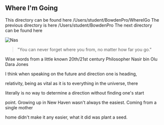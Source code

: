 
## Where I'm Going
This directory can be found here
/Users/student/BowdenPro/WhereIGo
The previous directory is here
/Users/student/BowdenPro
The next directory can be found here


![Nas](https://encrypted-tbn0.gstatic.com/images?q=tbn:ANd9GcQl0r4d8NkTUKNElDWus4bJ6kztEj6B3Ee3sw&usqp=CAU)
>"You can never forget where you from, no matter how far you go."

Wise words from a little known 20th/21st century Philosopher Nasir bin Olu
Dara Jones

I think when speaking on the future and direction one is heading,

relativity, being as vital as it is to everything in the universe, there

literally is no way to determine a direction without finding one's start

point. Growing up in New Haven wasn't always the easiest. Coming from a single mother

home didn't make it any easier, what it did was plant a seed.
